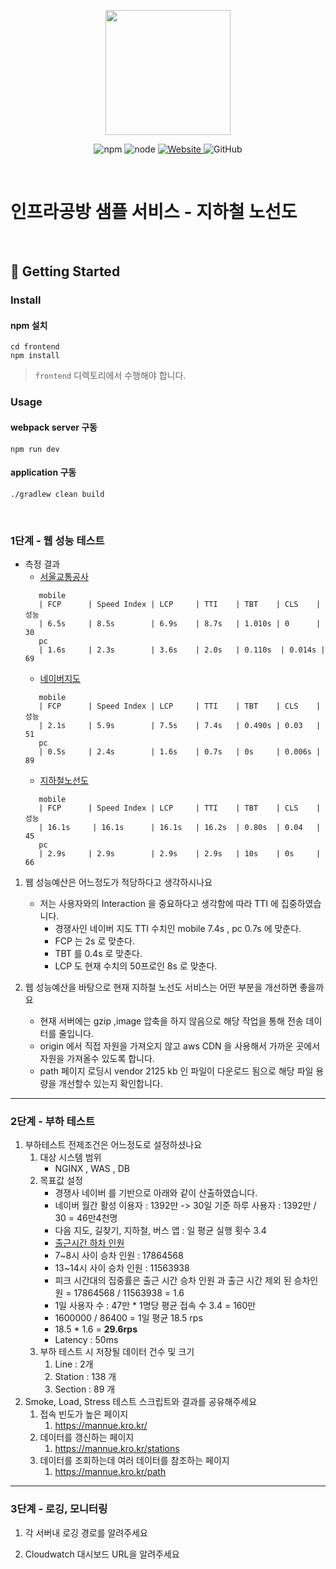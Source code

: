 <p align="center">
    <img width="200px;" src="https://raw.githubusercontent.com/woowacourse/atdd-subway-admin-frontend/master/images/main_logo.png"/>
</p>
<p align="center">
  <img alt="npm" src="https://img.shields.io/badge/npm-%3E%3D%205.5.0-blue">
  <img alt="node" src="https://img.shields.io/badge/node-%3E%3D%209.3.0-blue">
  <a href="https://edu.nextstep.camp/c/R89PYi5H" alt="nextstep atdd">
    <img alt="Website" src="https://img.shields.io/website?url=https%3A%2F%2Fedu.nextstep.camp%2Fc%2FR89PYi5H">
  </a>
  <img alt="GitHub" src="https://img.shields.io/github/license/next-step/atdd-subway-service">
</p>

<br>

# 인프라공방 샘플 서비스 - 지하철 노선도

<br>

## 🚀 Getting Started

### Install
#### npm 설치
```
cd frontend
npm install
```
> `frontend` 디렉토리에서 수행해야 합니다.

### Usage
#### webpack server 구동
```
npm run dev
```
#### application 구동
```
./gradlew clean build
```
<br>


### 1단계 - 웹 성능 테스트
- 측정 결과
    - [서울교통공사](https://www.seoulmetro.co.kr/kr/cyberStation.do)
  ```text
     mobile
     | FCP      | Speed Index | LCP     | TTI    | TBT    | CLS    | 성능
     | 6.5s     | 8.5s        | 6.9s    | 8.7s   | 1.010s | 0      |  30
     pc
     | 1.6s     | 2.3s        | 3.6s    | 2.0s   | 0.110s  | 0.014s |  69
  ```
    - [네이버지도](https://m.map.naver.com/subway/subwayLine.naver?region=1000)
  ```text
     mobile
     | FCP      | Speed Index | LCP     | TTI    | TBT    | CLS    | 성능
     | 2.1s     | 5.9s        | 7.5s    | 7.4s   | 0.490s | 0.03   |  51
     pc
     | 0.5s     | 2.4s        | 1.6s    | 0.7s   | 0s     | 0.006s |  89
  ```
    - [지하철노선도](https://mannue.kro.kr/path)
  ```text
     mobile
     | FCP      | Speed Index | LCP     | TTI    | TBT    | CLS    | 성능
     | 16.1s     | 16.1s      | 16.1s   | 16.2s  | 0.80s  | 0.04   |  45
     pc
     | 2.9s     | 2.9s        | 2.9s    | 2.9s   | 10s    | 0s     |  66
  ```
1. 웹 성능예산은 어느정도가 적당하다고 생각하시나요
   - 저는 사용자와의 Interaction 을 중요하다고 생각함에 따라 TTI 에 집중하였습니다.
      - 경쟁사인 네이버 지도 TTI 수치인 mobile 7.4s , pc 0.7s 에 맞춘다.
      - FCP 는 2s 로 맞춘다.
      - TBT 를 0.4s 로 맞춘다.
      - LCP 도 현재 수치의 50프로인 8s 로 맞춘다.
     
2. 웹 성능예산을 바탕으로 현재 지하철 노선도 서비스는 어떤 부분을 개선하면 좋을까요
   - 현재 서버에는 gzip ,image 압축을 하지 않음으로 해당 작업을 통해 전송 데이터를 줄입니다.
   - origin 에서 직접 자원을 가져오지 않고 aws CDN 을 사용해서 가까운 곳에서 자원을 가져올수 있도록 합니다.
   - path 페이지 로딩시 vendor 2125 kb 인 파일이 다운로드 됨으로 해당 파일 용량을 개선할수 있는지 확인합니다.

---

### 2단계 - 부하 테스트 
1. 부하테스트 전제조건은 어느정도로 설정하셨나요
   1. 대상 시스템 범위
      - NGINX , WAS , DB
   2. 목표값 설정 
        - 경쟁사 네이버 를 기반으로 아래와 같이 산출하였습니다.
        - 네이버 월간 활성 이용자 : 1392만 -> 30일 기준 하루 사용자 : 1392만 / 30 = 46만4천명 
        - 다음 지도, 길찾기, 지하철, 버스 앱 : 일 평균 실행 횟수 3.4
        - [출근시간 하차 인원](https://uri.seoul.go.kr/surc/archive/statsReportSummaryView.do?bbs_seq=26&bbs_master_seq=SUMMARY)
        - 7~8시 사이 승차 인원 : 17864568
        - 13~14시 사이 승차 인원 : 11563938
        - 피크 시간대의 집중률은 출근 시간 승차 인원 과 출근 시간 제외 된 승차인원 = 17864568 / 11563938 = 1.6
        - 1일 사용자 수 : 47만 * 1명당 평균 접속 수 3.4 = 160만
        - 1600000 / 86400 = 1일 평균 18.5 rps
        - 18.5 * 1.6 = __29.6rps__
        - Latency : 50ms
   3. 부하 테스트 시 저장될 데이터 건수 및 크기
      1. Line : 2개
      2. Station : 138 개
      3. Section : 89 개
2. Smoke, Load, Stress 테스트 스크립트와 결과를 공유해주세요
   1. 접속 빈도가 높은 페이지
      1. https://mannue.kro.kr/
   2. 데이터를 갱신하는 페이지 
      1. https://mannue.kro.kr/stations
   3. 데이터를 조회하는데 여러 데이터를 참조하는 페이지
      1. https://mannue.kro.kr/path

---

### 3단계 - 로깅, 모니터링
1. 각 서버내 로깅 경로를 알려주세요

2. Cloudwatch 대시보드 URL을 알려주세요
